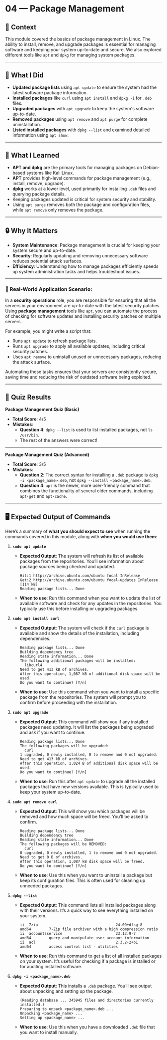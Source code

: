 
# 04 — Package Management

## 🧩 Context  
This module covered the basics of package management in Linux. The ability to install, remove, and upgrade packages is essential for managing software and keeping your system up-to-date and secure. We also explored different tools like `apt` and `dpkg` for managing system packages.

---

## 🔧 What I Did
- **Updated package lists** using `apt update` to ensure the system had the latest software package information.
- **Installed packages** like `curl` using `apt install` and `dpkg -i` for `.deb` files.
- **Upgraded packages** with `apt upgrade` to keep the system's software up-to-date.
- **Removed packages** using `apt remove` and `apt purge` for complete uninstallation.
- **Listed installed packages** with `dpkg --list` and examined detailed information using `apt show`.

---

## 🧠 What I Learned
- **APT and dpkg** are the primary tools for managing packages on Debian-based systems like Kali Linux.
- **APT** provides high-level commands for package management (e.g., install, remove, upgrade).
- **dpkg** works at a lower level, used primarily for installing `.deb` files and querying package details.
- Keeping packages updated is critical for system security and stability.
- Using `apt purge` removes both the package and configuration files, while `apt remove` only removes the package.

---

## 🔒 Why It Matters
- **System Maintenance**: Package management is crucial for keeping your system secure and up-to-date.
- **Security**: Regularly updating and removing unnecessary software reduces potential attack surfaces.
- **Efficiency**: Understanding how to manage packages efficiently speeds up system administration tasks and helps troubleshoot issues.

---

### 🏦 Real-World Application Scenario:
In a **security operations** role, you are responsible for ensuring that all the servers in your environment are up-to-date with the latest security patches. Using **package management** tools like `apt`, you can automate the process of checking for software updates and installing security patches on multiple servers. 

For example, you might write a script that:
- Runs `apt update` to refresh package lists.
- Runs `apt upgrade` to apply all available updates, including critical security patches.
- Uses `apt remove` to uninstall unused or unnecessary packages, reducing the attack surface.

Automating these tasks ensures that your servers are consistently secure, saving time and reducing the risk of outdated software being exploited.

---

## 🔑 Quiz Results

**Package Management Quiz (Basic)**  
- **Total Score**: 4/5  
- **Mistakes**:  
  - **Question 4**: `dpkg --list` is used to list installed packages, not `ls /usr/bin`.  
  - The rest of the answers were correct!

---

**Package Management Quiz (Advanced)**  
- **Total Score**: 3/5  
- **Mistakes**:  
  - **Question 2**: The correct syntax for installing a `.deb` package is `dpkg -i <package_name>.deb`, not `dpkg --install <package_name>.deb`.  
  - **Question 4**: `apt` is the newer, more user-friendly command that combines the functionality of several older commands, including `apt-get` and `apt-cache`.

---

## 🖥️ Expected Output of Commands

Here’s a summary of **what you should expect to see** when running the commands covered in this module, along with **when you would use them**:

1. **`sudo apt update`**
   - **Expected Output**: The system will refresh its list of available packages from the repositories. You’ll see information about package sources being checked and updated.
     ```
     Hit:1 http://archive.ubuntu.com/ubuntu focal InRelease
     Get:2 http://archive.ubuntu.com/ubuntu focal-updates InRelease [114 kB]
     Reading package lists... Done
     ```
   - **When to use**: Run this command when you want to update the list of available software and check for any updates in the repositories. You typically use this before installing or upgrading packages.

2. **`sudo apt install curl`**
   - **Expected Output**: The system will check if the `curl` package is available and show the details of the installation, including dependencies.
     ```
     Reading package lists... Done
     Building dependency tree       
     Reading state information... Done
     The following additional packages will be installed:
       libcurl4
     Need to get 413 kB of archives.
     After this operation, 1,087 kB of additional disk space will be used.
     Do you want to continue? [Y/n]
     ```
   - **When to use**: Use this command when you want to install a specific package from the repositories. The system will prompt you to confirm before proceeding with the installation.

3. **`sudo apt upgrade`**
   - **Expected Output**: This command will show you if any installed packages need updating. It will list the packages being upgraded and ask if you want to continue.
     ```
     Reading package lists... Done
     The following packages will be upgraded:
       curl
     1 upgraded, 0 newly installed, 0 to remove and 0 not upgraded.
     Need to get 413 kB of archives.
     After this operation, 1,024 B of additional disk space will be used.
     Do you want to continue? [Y/n]
     ```
   - **When to use**: Run this after `apt update` to upgrade all the installed packages that have new versions available. This is typically used to keep your system up-to-date.

4. **`sudo apt remove curl`**
   - **Expected Output**: This will show you which packages will be removed and how much space will be freed. You’ll be asked to confirm.
     ```
     Reading package lists... Done
     Building dependency tree       
     Reading state information... Done
     The following packages will be REMOVED:
       curl
     0 upgraded, 0 newly installed, 1 to remove and 0 not upgraded.
     Need to get 0 B of archives.
     After this operation, 1,087 kB disk space will be freed.
     Do you want to continue? [Y/n]
     ```
   - **When to use**: Use this when you want to uninstall a package but keep its configuration files. This is often used for cleaning up unneeded packages.

5. **`dpkg --list`**
   - **Expected Output**: This command lists all installed packages along with their versions. It’s a quick way to see everything installed on your system.
     ```
     ii  7zip                                   24.09+dfsg-8                             amd64        7-Zip file archiver with a high compression ratio
     ii  accountsservice                        23.13.9-7                                amd64        query and manipulate user account information
     ii  acl                                    2.3.2-2+b1                               amd64        access control list - utilities
     ```
   - **When to use**: Run this command to get a list of all installed packages on your system. It’s useful for checking if a package is installed or for auditing installed software.

6. **`dpkg -i <package_name>.deb`**
   - **Expected Output**: This installs a `.deb` package. You’ll see output about unpacking and setting up the package.
     ```
     (Reading database ... 345945 files and directories currently installed.)
     Preparing to unpack <package_name>.deb ...
     Unpacking <package_name> ...
     Setting up <package_name> ...
     ```
   - **When to use**: Use this when you have a downloaded `.deb` file that you want to install manually.

